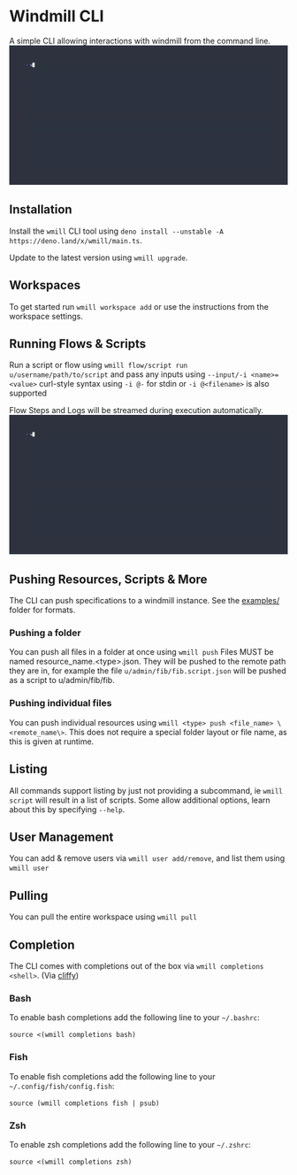 # Windmill CLI

A simple CLI allowing interactions with windmill from the command line.
![](./vhs/output/setup.gif)

## Installation

Install the `wmill` CLI tool using
`deno install --unstable -A https://deno.land/x/wmill/main.ts`.

Update to the latest version using `wmill upgrade`.

## Workspaces

To get started run `wmill workspace add` or use the instructions from the
workspace settings.

## Running Flows & Scripts

Run a script or flow using `wmill flow/script run u/username/path/to/script` and
pass any inputs using `--input/-i <name>=<value>` curl-style syntax using
`-i @-` for stdin or `-i @<filename>` is also supported

Flow Steps and Logs will be streamed during execution automatically.
![](./vhs/output/run-flow.gif)

## Pushing Resources, Scripts & More

The CLI can push specifications to a windmill instance. See the
[examples/](./examples/) folder for formats.

### Pushing a folder

You can push all files in a folder at once using `wmill push` Files MUST be
named resource_name.\<type\>.json. They will be pushed to the remote path they
are in, for example the file `u/admin/fib/fib.script.json` will be pushed as a
script to u/admin/fib/fib.

### Pushing individual files

You can push individual resources using
`wmill <type> push <file_name> \<remote_name\>`. This does not require a special
folder layout or file name, as this is given at runtime.

## Listing

All commands support listing by just not providing a subcommand, ie
`wmill script` will result in a list of scripts. Some allow additional options,
learn about this by specifying `--help`.

## User Management

You can add & remove users via `wmill user add/remove`, and list them using
`wmill user`

## Pulling

You can pull the entire workspace using `wmill pull`

## Completion

The CLI comes with completions out of the box via `wmill completions <shell>`.
(Via [cliffy](https://cliffy.io/))

### Bash

To enable bash completions add the following line to your `~/.bashrc`:

```
source <(wmill completions bash)
```

### Fish

To enable fish completions add the following line to your
`~/.config/fish/config.fish`:

```
source (wmill completions fish | psub)
```

### Zsh

To enable zsh completions add the following line to your `~/.zshrc`:

```
source <(wmill completions zsh)
```
